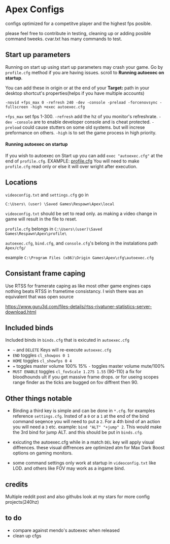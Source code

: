# Apex Configs
configs optimized for a competitve player and the highest fps posible.

please feel free to contribute in testing, cleaning up or adding posible command tweeks. cvar.txt has many commands to test.

## Start up parameters
Running on start up using start up parameters may crash your game. Go by ```profile.cfg``` method if you are having issues. scroll to **Running autoexec on startup**.

You can add these in origin or at the end of your **Target:** path in your desktop shortcut's properties(helps if you have multiple accounts)

```-novid +fps_max 0 -refresh 240 -dev -console -preload -forcenovsync -fullscreen -high +exec autoexec.cfg```

```+fps_max``` set fps 1-300.
```-refresh``` add the hz of you monitor's refreshrate.
```-dev -console``` are to enable developer console and is cheat protected.
```-preload``` could cause stutters on some old systems. but will increse preformance on others.
```-high``` is to set the game process in high priority.

#### Running autoexec on startup

If you wish to autoexec on Start up you can add ```exec "autoexec.cfg"``` at the end of ```profile.cfg```. EXAMPLE: [profile.cfg](https://raw.githubusercontent.com/240hz/ApexConfigs/master/profile.cfg) You will need to make ```profile.cfg``` read only or else it will over wright after execution. 


## Locations

```videoconfig.txt``` and ```settings.cfg``` go in 

```C:\Users\ (user) \Saved Games\Respawn\Apex\local```

```videoconfig.txt``` should be set to read only. as making a video change in game will result in the file to reset.

```profile.cfg``` belongs in ```C:\Users\(user)\Saved Games\Respawn\Apex\profile\``` 

```autoexec.cfg```,   ```bind.cfg```, and ```console.cfg```'s belong in the instalations path ```Apex/cfg/```

example ```C:\Program Files (x86)\Origin Games\Apex\cfg\autoexec.cfg```

## Consistant frame caping

Use RTSS for framerate caping as like most other game engines caps nothing beats RTSS in frametime consistancy. I wish there was an equivalent that was open source

https://www.guru3d.com/files-details/rtss-rivatuner-statistics-server-download.html

## Included binds

Included binds in ```binds.cfg``` that is exicuted in ```autoexec.cfg```

 - ```~``` and ```DELETE``` Keys will re-execute ```autoexec.cfg```
 - ```END``` toggles ```cl_showpos 0 1```
 - ```HOME``` toggles ```cl_showfps 0 4```
 - ```=``` toggles master volume 100% 15% ```-``` toggles master volume mute/100%
 - ```MUST ENABLE``` toggles ```cl_fovScale 1.275 1.55``` (90-110) a fix for bloodhounds ult if you get massive frame drops. or for useing scopes range finder as the ticks are bugged on fov diffrent then 90.

## Other things notable 

- Binding a third key is simple and can be done in ```*.cfg```. for examples reference ```settings.cfg```. Insted of a ```0``` or a ```1``` at the end of the bind command seqence you will need to put a ```2```. For a 4th bind of an action you will need a ```3``` etc. example: ```bind "ALT" "+jump" 2```. This would make the 3rd bind for jump ALT. and this should be put in ```binds.cfg```.

- exicuting the autoexec.cfg while in a match ```DEL``` key will apply visual diffrences. these visual diffrences are optimized atm for Max Dark Boost options on gaming monitors.

- some command settings only work at startup in ```videoconfig.txt``` like LOD. and others like FOV may work as a ingame bind.

## credits
Multiple reddit post and also githubs look at my stars for more config projects(240hz)

## to do

- compare against mendo's autoexec when released
- clean up cfgs

